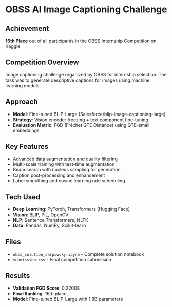 # OBSS AI Image Captioning Challenge

## Achievement
**16th Place** out of all participants in the OBSS Internship Competition on Kaggle

## Competition Overview
Image captioning challenge organized by OBSS for internship selection. The task was to generate descriptive captions for images using machine learning models.

## Approach
- **Model**: Fine-tuned BLIP-Large (Salesforce/blip-image-captioning-large)
- **Strategy**: Vision encoder freezing + text component fine-tuning
- **Evaluation Metric**: FGD (Fréchet GTE Distance) using GTE-small embeddings

## Key Features
- Advanced data augmentation and quality filtering
- Multi-scale training with test-time augmentation
- Beam search with nucleus sampling for generation
- Caption post-processing and enhancement
- Label smoothing and cosine learning rate scheduling

## Tech Used
- **Deep Learning**: PyTorch, Transformers (Hugging Face)
- **Vision**: BLIP, PIL, OpenCV
- **NLP**: Sentence Transformers, NLTK
- **Data**: Pandas, NumPy, Scikit-learn

## Files
- `obss_solution_sarpowsky.ipynb` - Complete solution notebook
- `submission.csv` - Final competition submission


## Results
- **Validation FGD Score**: 0.22008
- **Final Ranking**: 16th place
- **Model**: Fine-tuned BLIP-Large with 1.8B parameters
